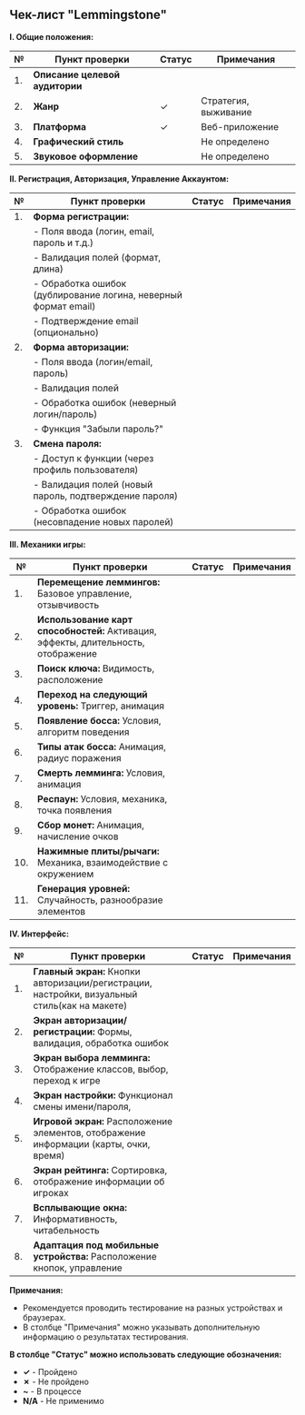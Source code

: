 ## Чек-лист "Lemmingstone"

**I. Общие положения:**

| № | Пункт проверки | Статус | Примечания |
|---|---|---|---|
| 1. | **Описание целевой аудитории** |  |  |
| 2. | **Жанр** | ✓ | Стратегия, выживание |
| 3. | **Платформа** | ✓ | Веб-приложение |
| 4. | **Графический стиль** |  | Не определено |
| 5. | **Звуковое оформление** |  | Не определено |

**II. Регистрация, Авторизация, Управление Аккаунтом:**

| № | Пункт проверки | Статус | Примечания |
|---|---|---|---|
| 1. | **Форма регистрации:**
|    | -  Поля ввода (логин, email, пароль и т.д.) |  |  |
|    | -  Валидация полей (формат, длина) |  |  |
|    | -  Обработка ошибок (дублирование логина, неверный формат email) |  |  |
|    | -  Подтверждение email (опционально) |  |  |
| 2. | **Форма авторизации:**
|    | -  Поля ввода (логин/email, пароль) |  |  |
|    | -  Валидация полей |  |  |
|    | -  Обработка ошибок (неверный логин/пароль) |  |  |
|    | -  Функция "Забыли пароль?" |  |  |
| 3. | **Смена пароля:**
|    | -  Доступ к функции (через профиль пользователя) |  |  |
|    | -  Валидация полей (новый пароль, подтверждение пароля) |  |  |
|    | -  Обработка ошибок (несовпадение новых паролей) |  |  |

**III. Механики игры:**

| № | Пункт проверки | Статус | Примечания |
|---|---|---|---|
| 1. | **Перемещение леммингов:** Базовое управление, отзывчивость |  |  |
| 2. | **Использование карт способностей:** Активация, эффекты, длительность, отображение |  |  |
| 3. | **Поиск ключа:** Видимость, расположение |  |  |
| 4. | **Переход на следующий уровень:** Триггер, анимация |  |  |
| 5. | **Появление босса:** Условия, алгоритм поведения |  |  |
| 6. | **Типы атак босса:** Анимация, радиус поражения |  |  |
| 7. | **Смерть лемминга:** Условия, анимация |  |  |
| 8. | **Респаун:** Условия, механика, точка появления |  |  |
| 9. | **Сбор монет:** Анимация, начисление очков |  |  |
| 10. | **Нажимные плиты/рычаги:** Механика, взаимодействие с окружением |  |  |
| 11. | **Генерация уровней:** Случайность, разнообразие элементов |  |  |

**IV. Интерфейс:**

| № | Пункт проверки | Статус | Примечания |
|---|---|---|---|
| 1. | **Главный экран:** Кнопки авторизации/регистрации, настройки, визуальный стиль(как на макете) |  |  |
| 2. | **Экран авторизации/регистрации:** Формы, валидация, обработка ошибок |  |  |
| 3. | **Экран выбора лемминга:** Отображение классов, выбор, переход к игре |  |  |
| 4. | **Экран настройки:** Функционал смены имени/пароля,  |  |  |
| 5. | **Игровой экран:**  Расположение элементов, отображение информации (карты, очки, время) |  |  |
| 6. | **Экран рейтинга:** Сортировка, отображение информации об игроках |  |  |
| 7. | **Всплывающие окна:**  Информативность, читабельность |  |  |
| 8. | **Адаптация под мобильные устройства:**  Расположение кнопок, управление |  |  |


**Примечания:**

*  Рекомендуется проводить тестирование на разных устройствах и браузерах. 
* В столбце "Примечания" можно указывать  дополнительную информацию о результатах тестирования.

**В столбце "Статус" можно использовать следующие обозначения:**

* **✓** - Пройдено
* **✗** - Не пройдено
* **~** - В процессе
* **N/A** - Не применимо




